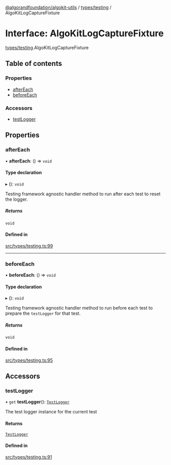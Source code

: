 [@algorandfoundation/algokit-utils](../README.md) / [types/testing](../modules/types_testing.md) / AlgoKitLogCaptureFixture

# Interface: AlgoKitLogCaptureFixture

[types/testing](../modules/types_testing.md).AlgoKitLogCaptureFixture

## Table of contents

### Properties

- [afterEach](types_testing.AlgoKitLogCaptureFixture.md#aftereach)
- [beforeEach](types_testing.AlgoKitLogCaptureFixture.md#beforeeach)

### Accessors

- [testLogger](types_testing.AlgoKitLogCaptureFixture.md#testlogger)

## Properties

### afterEach

• **afterEach**: () => `void`

#### Type declaration

▸ (): `void`

Testing framework agnostic handler method to run after each test to reset the logger.

##### Returns

`void`

#### Defined in

[src/types/testing.ts:99](https://github.com/algorandfoundation/algokit-utils-ts/blob/main/src/types/testing.ts#L99)

___

### beforeEach

• **beforeEach**: () => `void`

#### Type declaration

▸ (): `void`

Testing framework agnostic handler method to run before each test to prepare the `testLogger` for that test.

##### Returns

`void`

#### Defined in

[src/types/testing.ts:95](https://github.com/algorandfoundation/algokit-utils-ts/blob/main/src/types/testing.ts#L95)

## Accessors

### testLogger

• `get` **testLogger**(): [`TestLogger`](../classes/testing.TestLogger.md)

The test logger instance for the current test

#### Returns

[`TestLogger`](../classes/testing.TestLogger.md)

#### Defined in

[src/types/testing.ts:91](https://github.com/algorandfoundation/algokit-utils-ts/blob/main/src/types/testing.ts#L91)

